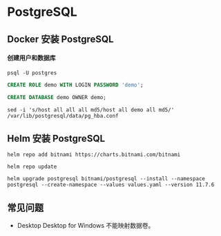 # PostgreSQL

## Docker 安装 PostgreSQL

#### 创建用户和数据库

```shell
psql -U postgres
```

```sql
CREATE ROLE demo WITH LOGIN PASSWORD 'demo';

CREATE DATABASE demo OWNER demo;
```

```shell
sed -i 's/host all all all md5/host all demo all md5/' /var/lib/postgresql/data/pg_hba.conf
```

## Helm 安装 PostgreSQL

```shell
helm repo add bitnami https://charts.bitnami.com/bitnami

helm repo update

helm upgrade postgresql bitnami/postgresql --install --namespace postgresql --create-namespace --values values.yaml --version 11.7.6
```

## 常见问题

-   Desktop Desktop for Windows 不能映射数据卷。
